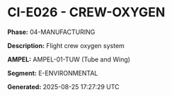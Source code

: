 # CI-E026 - CREW-OXYGEN

**Phase:** 04-MANUFACTURING

**Description:** Flight crew oxygen system

**AMPEL:** AMPEL-01-TUW (Tube and Wing)

**Segment:** E-ENVIRONMENTAL

**Generated:** 2025-08-25 17:27:29 UTC
